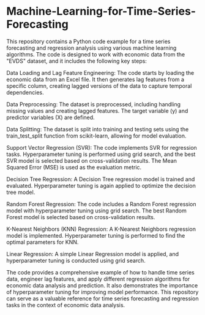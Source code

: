 # Machine-Learning-for-Time-Series-Forecasting
 This repository contains a Python code example for a time series forecasting and regression analysis using various machine learning algorithms. The code is designed to work with economic data from the "EVDS" dataset, and it includes the following key steps:

Data Loading and Lag Feature Engineering: The code starts by loading the economic data from an Excel file. It then generates lag features from a specific column, creating lagged versions of the data to capture temporal dependencies.

Data Preprocessing: The dataset is preprocessed, including handling missing values and creating lagged features. The target variable (y) and predictor variables (X) are defined.

Data Splitting: The dataset is split into training and testing sets using the train_test_split function from scikit-learn, allowing for model evaluation.

Support Vector Regression (SVR): The code implements SVR for regression tasks. Hyperparameter tuning is performed using grid search, and the best SVR model is selected based on cross-validation results. The Mean Squared Error (MSE) is used as the evaluation metric.

Decision Tree Regression: A Decision Tree regression model is trained and evaluated. Hyperparameter tuning is again applied to optimize the decision tree model.

Random Forest Regression: The code includes a Random Forest regression model with hyperparameter tuning using grid search. The best Random Forest model is selected based on cross-validation results.

K-Nearest Neighbors (KNN) Regression: A K-Nearest Neighbors regression model is implemented. Hyperparameter tuning is performed to find the optimal parameters for KNN.

Linear Regression: A simple Linear Regression model is applied, and hyperparameter tuning is conducted using grid search.

The code provides a comprehensive example of how to handle time series data, engineer lag features, and apply different regression algorithms for economic data analysis and prediction. It also demonstrates the importance of hyperparameter tuning for improving model performance. This repository can serve as a valuable reference for time series forecasting and regression tasks in the context of economic data analysis.
